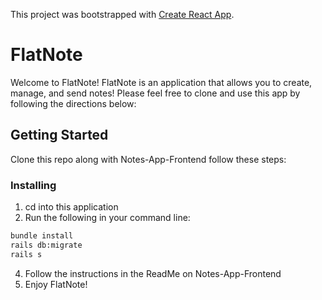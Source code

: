 This project was bootstrapped with [Create React App](https://github.com/facebook/create-react-app).
# FlatNote
Welcome to FlatNote!
FlatNote is an application that allows you to create, manage, and send notes! 
Please feel free to clone and use this app by following the directions below:

## Getting Started
Clone this repo along with Notes-App-Frontend follow these steps:

### Installing

1. cd into this application
2. Run the following in your command line:
```bash
bundle install
rails db:migrate
rails s
```
4. Follow the instructions in the ReadMe on Notes-App-Frontend
5. Enjoy FlatNote!
